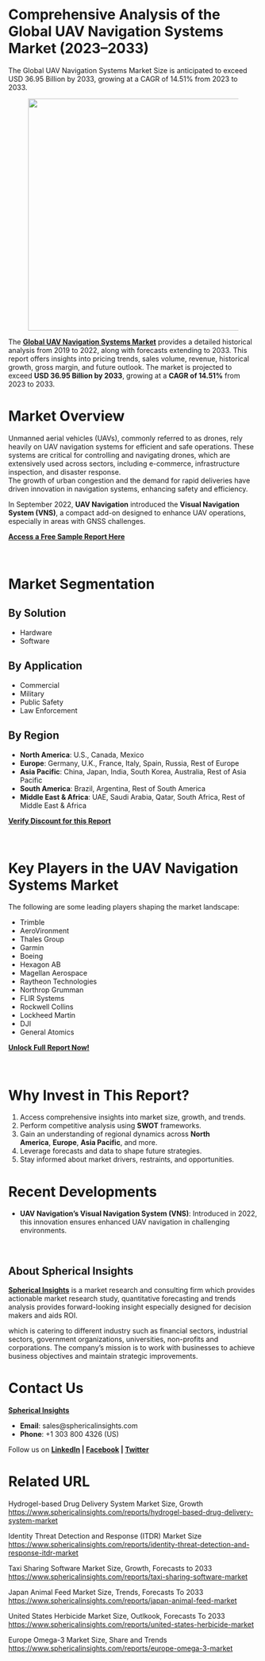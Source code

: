 <h1 id="8594" class="pw-post-title fo fp fq bf fr fs ft fu fv fw fx fy fz ga gb gc gd ge gf gg gh gi gj gk gl gm gn go gp gq bk" data-testid="storyTitle" data-selectable-paragraph="">Comprehensive Analysis of the Global UAV Navigation Systems Market (2023&ndash;2033)</h1>
<div class="fj fk fl fm fn">
<div class="ab cb">
<div class="ci bh ev ew ex ey">
<p id="a848" class="pw-post-body-paragraph la lb fq lc b ld le lf lg lh li lj lk ll lm ln lo lp lq lr ls lt lu lv lw lx fj bk" data-selectable-paragraph="">The Global UAV Navigation Systems Market Size is anticipated to exceed USD 36.95 Billion by 2033, growing at a CAGR of 14.51% from 2023 to 2033.</p>
<figure class="mb mc md me mf mg ly lz paragraph-image">
<div class="mh mi ed mj bh mk" tabindex="0">
<div class="ly lz ma"><picture><source srcset="https://miro.medium.com/v2/resize:fit:640/format:webp/1*ENuSx4gvf9soAtbUQfGEKQ.jpeg 640w, https://miro.medium.com/v2/resize:fit:720/format:webp/1*ENuSx4gvf9soAtbUQfGEKQ.jpeg 720w, https://miro.medium.com/v2/resize:fit:750/format:webp/1*ENuSx4gvf9soAtbUQfGEKQ.jpeg 750w, https://miro.medium.com/v2/resize:fit:786/format:webp/1*ENuSx4gvf9soAtbUQfGEKQ.jpeg 786w, https://miro.medium.com/v2/resize:fit:828/format:webp/1*ENuSx4gvf9soAtbUQfGEKQ.jpeg 828w, https://miro.medium.com/v2/resize:fit:1100/format:webp/1*ENuSx4gvf9soAtbUQfGEKQ.jpeg 1100w, https://miro.medium.com/v2/resize:fit:1400/format:webp/1*ENuSx4gvf9soAtbUQfGEKQ.jpeg 1400w" type="image/webp" sizes="(min-resolution: 4dppx) and (max-width: 700px) 50vw, (-webkit-min-device-pixel-ratio: 4) and (max-width: 700px) 50vw, (min-resolution: 3dppx) and (max-width: 700px) 67vw, (-webkit-min-device-pixel-ratio: 3) and (max-width: 700px) 65vw, (min-resolution: 2.5dppx) and (max-width: 700px) 80vw, (-webkit-min-device-pixel-ratio: 2.5) and (max-width: 700px) 80vw, (min-resolution: 2dppx) and (max-width: 700px) 100vw, (-webkit-min-device-pixel-ratio: 2) and (max-width: 700px) 100vw, 700px" /><source srcset="https://miro.medium.com/v2/resize:fit:640/1*ENuSx4gvf9soAtbUQfGEKQ.jpeg 640w, https://miro.medium.com/v2/resize:fit:720/1*ENuSx4gvf9soAtbUQfGEKQ.jpeg 720w, https://miro.medium.com/v2/resize:fit:750/1*ENuSx4gvf9soAtbUQfGEKQ.jpeg 750w, https://miro.medium.com/v2/resize:fit:786/1*ENuSx4gvf9soAtbUQfGEKQ.jpeg 786w, https://miro.medium.com/v2/resize:fit:828/1*ENuSx4gvf9soAtbUQfGEKQ.jpeg 828w, https://miro.medium.com/v2/resize:fit:1100/1*ENuSx4gvf9soAtbUQfGEKQ.jpeg 1100w, https://miro.medium.com/v2/resize:fit:1400/1*ENuSx4gvf9soAtbUQfGEKQ.jpeg 1400w" sizes="(min-resolution: 4dppx) and (max-width: 700px) 50vw, (-webkit-min-device-pixel-ratio: 4) and (max-width: 700px) 50vw, (min-resolution: 3dppx) and (max-width: 700px) 67vw, (-webkit-min-device-pixel-ratio: 3) and (max-width: 700px) 65vw, (min-resolution: 2.5dppx) and (max-width: 700px) 80vw, (-webkit-min-device-pixel-ratio: 2.5) and (max-width: 700px) 80vw, (min-resolution: 2dppx) and (max-width: 700px) 100vw, (-webkit-min-device-pixel-ratio: 2) and (max-width: 700px) 100vw, 700px" data-testid="og" /><img class="bh ki ml c" src="https://miro.medium.com/v2/resize:fit:945/1*ENuSx4gvf9soAtbUQfGEKQ.jpeg" alt="" width="700" height="467" /></picture></div>
</div>
</figure>
<p id="18a8" class="pw-post-body-paragraph la lb fq lc b ld le lf lg lh li lj lk ll lm ln lo lp lq lr ls lt lu lv lw lx fj bk" data-selectable-paragraph="">The&nbsp;<a class="af mm" href="https://www.sphericalinsights.com/reports/uav-navigation-systems-market" target="_blank" rel="noopener ugc nofollow"><strong class="lc fr">Global UAV Navigation Systems Market</strong></a>&nbsp;provides a detailed historical analysis from 2019 to 2022, along with forecasts extending to 2033. This report offers insights into pricing trends, sales volume, revenue, historical growth, gross margin, and future outlook. The market is projected to exceed&nbsp;<strong class="lc fr">USD 36.95 Billion by 2033</strong>, growing at a&nbsp;<strong class="lc fr">CAGR of 14.51%</strong>&nbsp;from 2023 to 2033.</p>
<h1 id="9f06" class="mn mo fq bf mp mq mr ms mt mu mv mw mx my mz na nb nc nd ne nf ng nh ni nj nk bk" data-selectable-paragraph="">Market Overview</h1>
<p id="3825" class="pw-post-body-paragraph la lb fq lc b ld nl lf lg lh nm lj lk ll nn ln lo lp no lr ls lt np lv lw lx fj bk" data-selectable-paragraph="">Unmanned aerial vehicles (UAVs), commonly referred to as drones, rely heavily on UAV navigation systems for efficient and safe operations. These systems are critical for controlling and navigating drones, which are extensively used across sectors, including e-commerce, infrastructure inspection, and disaster response.<br />The growth of urban congestion and the demand for rapid deliveries have driven innovation in navigation systems, enhancing safety and efficiency.</p>
<p id="2398" class="pw-post-body-paragraph la lb fq lc b ld le lf lg lh li lj lk ll lm ln lo lp lq lr ls lt lu lv lw lx fj bk" data-selectable-paragraph="">In September 2022,&nbsp;<strong class="lc fr">UAV Navigation</strong>&nbsp;introduced the&nbsp;<strong class="lc fr">Visual Navigation System (VNS)</strong>, a compact add-on designed to enhance UAV operations, especially in areas with GNSS challenges.</p>
<p id="b9fb" class="pw-post-body-paragraph la lb fq lc b ld le lf lg lh li lj lk ll lm ln lo lp lq lr ls lt lu lv lw lx fj bk" data-selectable-paragraph=""><a class="af mm" href="https://www.sphericalinsights.com/request-sample/7769" target="_blank" rel="noopener ugc nofollow"><strong class="lc fr">Access a Free Sample Report Here</strong></a></p>
</div>
</div>
</div>
<div class="ab cb nq nr ns nt">&nbsp;</div>
<div class="fj fk fl fm fn">
<div class="ab cb">
<div class="ci bh ev ew ex ey">
<h1 id="4eb4" class="mn mo fq bf mp mq ny ms mt mu nz mw mx my oa na nb nc ob ne nf ng oc ni nj nk bk" data-selectable-paragraph="">Market Segmentation</h1>
<h2 id="bc1d" class="od mo fq bf mp oe of og mt oh oi oj mx ll ok ol om lp on oo op lt oq or os ot bk" data-selectable-paragraph="">By Solution</h2>
<ul class="">
<li id="4dea" class="la lb fq lc b ld nl lf lg lh nm lj lk ll nn ln lo lp no lr ls lt np lv lw lx ou ov ow bk" data-selectable-paragraph="">Hardware</li>
<li id="0bde" class="la lb fq lc b ld ox lf lg lh oy lj lk ll oz ln lo lp pa lr ls lt pb lv lw lx ou ov ow bk" data-selectable-paragraph="">Software</li>
</ul>
<h2 id="c57a" class="od mo fq bf mp oe of og mt oh oi oj mx ll ok ol om lp on oo op lt oq or os ot bk" data-selectable-paragraph="">By Application</h2>
<ul class="">
<li id="4241" class="la lb fq lc b ld nl lf lg lh nm lj lk ll nn ln lo lp no lr ls lt np lv lw lx ou ov ow bk" data-selectable-paragraph="">Commercial</li>
<li id="8650" class="la lb fq lc b ld ox lf lg lh oy lj lk ll oz ln lo lp pa lr ls lt pb lv lw lx ou ov ow bk" data-selectable-paragraph="">Military</li>
<li id="d8b4" class="la lb fq lc b ld ox lf lg lh oy lj lk ll oz ln lo lp pa lr ls lt pb lv lw lx ou ov ow bk" data-selectable-paragraph="">Public Safety</li>
<li id="75fa" class="la lb fq lc b ld ox lf lg lh oy lj lk ll oz ln lo lp pa lr ls lt pb lv lw lx ou ov ow bk" data-selectable-paragraph="">Law Enforcement</li>
</ul>
<h2 id="d71f" class="od mo fq bf mp oe of og mt oh oi oj mx ll ok ol om lp on oo op lt oq or os ot bk" data-selectable-paragraph="">By Region</h2>
<ul class="">
<li id="fe64" class="la lb fq lc b ld nl lf lg lh nm lj lk ll nn ln lo lp no lr ls lt np lv lw lx ou ov ow bk" data-selectable-paragraph=""><strong class="lc fr">North America</strong>: U.S., Canada, Mexico</li>
<li id="1965" class="la lb fq lc b ld ox lf lg lh oy lj lk ll oz ln lo lp pa lr ls lt pb lv lw lx ou ov ow bk" data-selectable-paragraph=""><strong class="lc fr">Europe</strong>: Germany, U.K., France, Italy, Spain, Russia, Rest of Europe</li>
<li id="978f" class="la lb fq lc b ld ox lf lg lh oy lj lk ll oz ln lo lp pa lr ls lt pb lv lw lx ou ov ow bk" data-selectable-paragraph=""><strong class="lc fr">Asia Pacific</strong>: China, Japan, India, South Korea, Australia, Rest of Asia Pacific</li>
<li id="05b3" class="la lb fq lc b ld ox lf lg lh oy lj lk ll oz ln lo lp pa lr ls lt pb lv lw lx ou ov ow bk" data-selectable-paragraph=""><strong class="lc fr">South America</strong>: Brazil, Argentina, Rest of South America</li>
<li id="128a" class="la lb fq lc b ld ox lf lg lh oy lj lk ll oz ln lo lp pa lr ls lt pb lv lw lx ou ov ow bk" data-selectable-paragraph=""><strong class="lc fr">Middle East &amp; Africa</strong>: UAE, Saudi Arabia, Qatar, South Africa, Rest of Middle East &amp; Africa</li>
</ul>
<p id="d4b6" class="pw-post-body-paragraph la lb fq lc b ld le lf lg lh li lj lk ll lm ln lo lp lq lr ls lt lu lv lw lx fj bk" data-selectable-paragraph=""><a class="af mm" href="https://www.sphericalinsights.com/request-discount/7769" target="_blank" rel="noopener ugc nofollow"><strong class="lc fr">Verify Discount for this Report</strong></a></p>
</div>
</div>
</div>
<div class="ab cb nq nr ns nt">&nbsp;</div>
<div class="fj fk fl fm fn">
<div class="ab cb">
<div class="ci bh ev ew ex ey">
<h1 id="ca95" class="mn mo fq bf mp mq ny ms mt mu nz mw mx my oa na nb nc ob ne nf ng oc ni nj nk bk" data-selectable-paragraph="">Key Players in the UAV Navigation Systems Market</h1>
<p id="1842" class="pw-post-body-paragraph la lb fq lc b ld nl lf lg lh nm lj lk ll nn ln lo lp no lr ls lt np lv lw lx fj bk" data-selectable-paragraph="">The following are some leading players shaping the market landscape:</p>
<ul class="">
<li id="3270" class="la lb fq lc b ld le lf lg lh li lj lk ll lm ln lo lp lq lr ls lt lu lv lw lx ou ov ow bk" data-selectable-paragraph="">Trimble</li>
<li id="7168" class="la lb fq lc b ld ox lf lg lh oy lj lk ll oz ln lo lp pa lr ls lt pb lv lw lx ou ov ow bk" data-selectable-paragraph="">AeroVironment</li>
<li id="624d" class="la lb fq lc b ld ox lf lg lh oy lj lk ll oz ln lo lp pa lr ls lt pb lv lw lx ou ov ow bk" data-selectable-paragraph="">Thales Group</li>
<li id="1319" class="la lb fq lc b ld ox lf lg lh oy lj lk ll oz ln lo lp pa lr ls lt pb lv lw lx ou ov ow bk" data-selectable-paragraph="">Garmin</li>
<li id="93c2" class="la lb fq lc b ld ox lf lg lh oy lj lk ll oz ln lo lp pa lr ls lt pb lv lw lx ou ov ow bk" data-selectable-paragraph="">Boeing</li>
<li id="e45d" class="la lb fq lc b ld ox lf lg lh oy lj lk ll oz ln lo lp pa lr ls lt pb lv lw lx ou ov ow bk" data-selectable-paragraph="">Hexagon AB</li>
<li id="402e" class="la lb fq lc b ld ox lf lg lh oy lj lk ll oz ln lo lp pa lr ls lt pb lv lw lx ou ov ow bk" data-selectable-paragraph="">Magellan Aerospace</li>
<li id="96c0" class="la lb fq lc b ld ox lf lg lh oy lj lk ll oz ln lo lp pa lr ls lt pb lv lw lx ou ov ow bk" data-selectable-paragraph="">Raytheon Technologies</li>
<li id="0b4e" class="la lb fq lc b ld ox lf lg lh oy lj lk ll oz ln lo lp pa lr ls lt pb lv lw lx ou ov ow bk" data-selectable-paragraph="">Northrop Grumman</li>
<li id="6c6c" class="la lb fq lc b ld ox lf lg lh oy lj lk ll oz ln lo lp pa lr ls lt pb lv lw lx ou ov ow bk" data-selectable-paragraph="">FLIR Systems</li>
<li id="a503" class="la lb fq lc b ld ox lf lg lh oy lj lk ll oz ln lo lp pa lr ls lt pb lv lw lx ou ov ow bk" data-selectable-paragraph="">Rockwell Collins</li>
<li id="9b56" class="la lb fq lc b ld ox lf lg lh oy lj lk ll oz ln lo lp pa lr ls lt pb lv lw lx ou ov ow bk" data-selectable-paragraph="">Lockheed Martin</li>
<li id="156a" class="la lb fq lc b ld ox lf lg lh oy lj lk ll oz ln lo lp pa lr ls lt pb lv lw lx ou ov ow bk" data-selectable-paragraph="">DJI</li>
<li id="0b06" class="la lb fq lc b ld ox lf lg lh oy lj lk ll oz ln lo lp pa lr ls lt pb lv lw lx ou ov ow bk" data-selectable-paragraph="">General Atomics</li>
</ul>
<p id="d145" class="pw-post-body-paragraph la lb fq lc b ld le lf lg lh li lj lk ll lm ln lo lp lq lr ls lt lu lv lw lx fj bk" data-selectable-paragraph=""><a class="af mm" href="https://www.sphericalinsights.com/reports/uav-navigation-systems-market" target="_blank" rel="noopener ugc nofollow"><strong class="lc fr">Unlock Full Report Now!</strong></a></p>
</div>
</div>
</div>
<div class="ab cb nq nr ns nt">&nbsp;</div>
<div class="fj fk fl fm fn">
<div class="ab cb">
<div class="ci bh ev ew ex ey">
<h1 id="4090" class="mn mo fq bf mp mq ny ms mt mu nz mw mx my oa na nb nc ob ne nf ng oc ni nj nk bk" data-selectable-paragraph="">Why Invest in This Report?</h1>
<ol class="">
<li id="8a7b" class="la lb fq lc b ld nl lf lg lh nm lj lk ll nn ln lo lp no lr ls lt np lv lw lx pc ov ow bk" data-selectable-paragraph="">Access comprehensive insights into market size, growth, and trends.</li>
<li id="2968" class="la lb fq lc b ld ox lf lg lh oy lj lk ll oz ln lo lp pa lr ls lt pb lv lw lx pc ov ow bk" data-selectable-paragraph="">Perform competitive analysis using&nbsp;<strong class="lc fr">SWOT</strong>&nbsp;frameworks.</li>
<li id="bdf3" class="la lb fq lc b ld ox lf lg lh oy lj lk ll oz ln lo lp pa lr ls lt pb lv lw lx pc ov ow bk" data-selectable-paragraph="">Gain an understanding of regional dynamics across&nbsp;<strong class="lc fr">North America</strong>,&nbsp;<strong class="lc fr">Europe</strong>,&nbsp;<strong class="lc fr">Asia Pacific</strong>, and more.</li>
<li id="21cb" class="la lb fq lc b ld ox lf lg lh oy lj lk ll oz ln lo lp pa lr ls lt pb lv lw lx pc ov ow bk" data-selectable-paragraph="">Leverage forecasts and data to shape future strategies.</li>
<li id="4049" class="la lb fq lc b ld ox lf lg lh oy lj lk ll oz ln lo lp pa lr ls lt pb lv lw lx pc ov ow bk" data-selectable-paragraph="">Stay informed about market drivers, restraints, and opportunities.</li>
</ol>
<h1 id="297c" class="mn mo fq bf mp mq mr ms mt mu mv mw mx my mz na nb nc nd ne nf ng nh ni nj nk bk" data-selectable-paragraph="">Recent Developments</h1>
<ul class="">
<li id="e97f" class="la lb fq lc b ld nl lf lg lh nm lj lk ll nn ln lo lp no lr ls lt np lv lw lx ou ov ow bk" data-selectable-paragraph=""><strong class="lc fr">UAV Navigation&rsquo;s Visual Navigation System (VNS)</strong>: Introduced in 2022, this innovation ensures enhanced UAV navigation in challenging environments.</li>
</ul>
</div>
</div>
</div>
<div class="ab cb nq nr ns nt">&nbsp;</div>
<div class="fj fk fl fm fn">
<div class="ab cb">
<div class="ci bh ev ew ex ey">
<h2 id="7e48" class="od mo fq bf mp oe of og mt oh oi oj mx ll ok ol om lp on oo op lt oq or os ot bk" data-selectable-paragraph="">About Spherical Insights</h2>
<p id="7d68" class="pw-post-body-paragraph la lb fq lc b ld nl lf lg lh nm lj lk ll nn ln lo lp no lr ls lt np lv lw lx fj bk" data-selectable-paragraph=""><a class="af mm" href="https://www.sphericalinsights.com/" target="_blank" rel="noopener ugc nofollow"><strong class="lc fr">Spherical Insights</strong></a>&nbsp;is a market research and consulting firm which provides actionable market research study, quantitative forecasting and trends analysis provides forward-looking insight especially designed for decision makers and aids ROI.</p>
<p id="770a" class="pw-post-body-paragraph la lb fq lc b ld le lf lg lh li lj lk ll lm ln lo lp lq lr ls lt lu lv lw lx fj bk" data-selectable-paragraph="">which is catering to different industry such as financial sectors, industrial sectors, government organizations, universities, non-profits and corporations. The company&rsquo;s mission is to work with businesses to achieve business objectives and maintain strategic improvements.</p>
<h1 id="f959" class="mn mo fq bf mp mq mr ms mt mu mv mw mx my mz na nb nc nd ne nf ng nh ni nj nk bk" data-selectable-paragraph="">Contact Us</h1>
<p id="c3d8" class="pw-post-body-paragraph la lb fq lc b ld nl lf lg lh nm lj lk ll nn ln lo lp no lr ls lt np lv lw lx fj bk" data-selectable-paragraph=""><a class="af mm" href="https://www.sphericalinsights.com/" target="_blank" rel="noopener ugc nofollow"><strong class="lc fr">Spherical Insights</strong></a></p>
<ul class="">
<li id="4125" class="la lb fq lc b ld le lf lg lh li lj lk ll lm ln lo lp lq lr ls lt lu lv lw lx ou ov ow bk" data-selectable-paragraph=""><strong class="lc fr">Email</strong>: sales@sphericalinsights.com</li>
<li id="3216" class="la lb fq lc b ld ox lf lg lh oy lj lk ll oz ln lo lp pa lr ls lt pb lv lw lx ou ov ow bk" data-selectable-paragraph=""><strong class="lc fr">Phone</strong>: +1 303 800 4326 (US)</li>
</ul>
<p id="c06e" class="pw-post-body-paragraph la lb fq lc b ld le lf lg lh li lj lk ll lm ln lo lp lq lr ls lt lu lv lw lx fj bk" data-selectable-paragraph="">Follow us on&nbsp;<a class="af mm" href="https://www.linkedin.com/company/spherical-insight/" target="_blank" rel="noopener ugc nofollow"><strong class="lc fr">LinkedIn</strong></a><strong class="lc fr">&nbsp;|&nbsp;</strong><a class="af mm" href="https://www.facebook.com/sphericalinsights22" target="_blank" rel="noopener ugc nofollow"><strong class="lc fr">Facebook</strong></a><strong class="lc fr">&nbsp;|&nbsp;</strong><a class="af mm" href="https://twitter.com/SInsights_US" target="_blank" rel="noopener ugc nofollow"><strong class="lc fr">Twitter</strong></a></p>
<h1 id="19e3" class="mn mo fq bf mp mq mr ms mt mu mv mw mx my mz na nb nc nd ne nf ng nh ni nj nk bk" data-selectable-paragraph="">Related URL</h1>
<p id="5a5e" class="pw-post-body-paragraph la lb fq lc b ld nl lf lg lh nm lj lk ll nn ln lo lp no lr ls lt np lv lw lx fj bk" data-selectable-paragraph="">Hydrogel-based Drug Delivery System Market Size, Growth<br /><a class="af mm" href="https://www.sphericalinsights.com/reports/hydrogel-based-drug-delivery-system-market" target="_blank" rel="noopener ugc nofollow">https://www.sphericalinsights.com/reports/hydrogel-based-drug-delivery-system-market</a></p>
<p id="4d22" class="pw-post-body-paragraph la lb fq lc b ld le lf lg lh li lj lk ll lm ln lo lp lq lr ls lt lu lv lw lx fj bk" data-selectable-paragraph="">Identity Threat Detection and Response (ITDR) Market Size<br /><a class="af mm" href="https://www.sphericalinsights.com/reports/identity-threat-detection-and-response-itdr-market" target="_blank" rel="noopener ugc nofollow">https://www.sphericalinsights.com/reports/identity-threat-detection-and-response-itdr-market</a></p>
<p id="78d5" class="pw-post-body-paragraph la lb fq lc b ld le lf lg lh li lj lk ll lm ln lo lp lq lr ls lt lu lv lw lx fj bk" data-selectable-paragraph="">Taxi Sharing Software Market Size, Growth, Forecasts to 2033<br /><a class="af mm" href="https://www.sphericalinsights.com/reports/taxi-sharing-software-market" target="_blank" rel="noopener ugc nofollow">https://www.sphericalinsights.com/reports/taxi-sharing-software-market</a></p>
<p id="dbbd" class="pw-post-body-paragraph la lb fq lc b ld le lf lg lh li lj lk ll lm ln lo lp lq lr ls lt lu lv lw lx fj bk" data-selectable-paragraph="">Japan Animal Feed Market Size, Trends, Forecasts To 2033<br /><a class="af mm" href="https://www.sphericalinsights.com/reports/japan-animal-feed-market" target="_blank" rel="noopener ugc nofollow">https://www.sphericalinsights.com/reports/japan-animal-feed-market</a></p>
<p id="5328" class="pw-post-body-paragraph la lb fq lc b ld le lf lg lh li lj lk ll lm ln lo lp lq lr ls lt lu lv lw lx fj bk" data-selectable-paragraph="">United States Herbicide Market Size, Outlkook, Forecasts To 2033<br /><a class="af mm" href="https://www.sphericalinsights.com/reports/united-states-herbicide-market" target="_blank" rel="noopener ugc nofollow">https://www.sphericalinsights.com/reports/united-states-herbicide-market</a></p>
<p id="5d66" class="pw-post-body-paragraph la lb fq lc b ld le lf lg lh li lj lk ll lm ln lo lp lq lr ls lt lu lv lw lx fj bk" data-selectable-paragraph="">Europe Omega-3 Market Size, Share and Trends<br /><a class="af mm" href="https://www.sphericalinsights.com/reports/europe-omega-3-market" target="_blank" rel="noopener ugc nofollow">https://www.sphericalinsights.com/reports/europe-omega-3-market</a></p>
</div>
</div>
</div>
